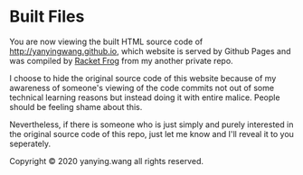 
Built Files
=====


You are now viewing the built HTML source code of http://yanyingwang.github.io, which website is served by Github Pages and was compiled by [Racket Frog](https://docs.racket-lang.org/frog/index.html) from my another private repo.

I choose to hide the original source code of this website because of my awareness of someone's viewing of the code commits not out of some technical learning reasons but instead doing it with entire malice. People should be feeling shame about this.

Nevertheless, if there is someone who is just simply and purely interested in the original source code of this repo, just let me know and I'll reveal it to you seperately.


Copyright © 2020 yanying.wang all rights reserved.

